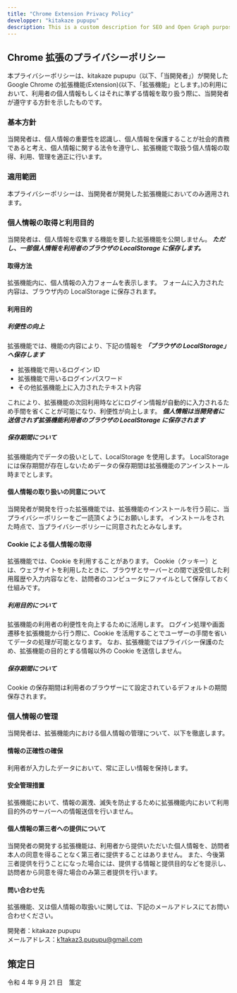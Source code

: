 ```yaml
---
title: "Chrome Extension Privacy Policy"
developper: "kitakaze pupupu"
description: This is a custom description for SEO and Open Graph purposes, rather than the default generated excerpt. Simply add a description field to the frontmatter.
---
```


## Chrome 拡張のプライバシーポリシー

本プライバシーポリシーは、kitakaze pupupu（以下、「当開発者」）が開発した Google Chrome の拡張機能(Extension)(以下、「拡張機能」とします。)の利用において、利用者の個人情報もしくはそれに準ずる情報を取り扱う際に、当開発者が遵守する方針を示したものです。

### 基本方針

当開発者は、個人情報の重要性を認識し、個人情報を保護することが社会的責務であると考え、個人情報に関する法令を遵守し、拡張機能で取扱う個人情報の取得、利用、管理を適正に行います。

### 適用範囲

本プライバシーポリシーは、当開発者が開発した拡張機能においてのみ適用されます。

### 個人情報の取得と利用目的

当開発者は、個人情報を収集する機能を要した拡張機能を公開しません。
**_ただし、一部個人情報を利用者のブラウザの LocalStorage に保存します。_**

#### 取得方法

拡張機能内に、個人情報の入力フォームを表示します。
フォームに入力された内容は、ブラウザ内の LocalStorage に保存されます。

#### 利用目的

##### 利便性の向上

拡張機能では、機能の内容により、下記の情報を
**_「ブラウザの LocalStorage」へ保存します_**

- 拡張機能で用いるログイン ID
- 拡張機能で用いるログインパスワード
- その他拡張機能上に入力されたテキスト内容

これにより、拡張機能の次回利用時などにログイン情報が自動的に入力されるため手間を省くことが可能になり、利便性が向上します。
**_個人情報は当開発者に送信されず拡張機能利用者のブラウザの LocalStorage に保存されます_**

##### 保存期間について

拡張機能内でデータの扱いとして、LocalStorage を使用します。
LocalStorage には保存期間が存在しないためデータの保存期間は拡張機能のアンインストール時までとします。

#### 個人情報の取り扱いの同意について

当開発者が開発を行った拡張機能では、拡張機能のインストールを行う前に、当プライバシーポリシーをご一読頂くようにお願いします。
インストールをされた時点で、当プライバシーポリシーに同意されたとみなします。

#### Cookie による個人情報の取得

拡張機能では、Cookie を利用することがあります。
Cookie（クッキー）とは、ウェブサイトを利用したときに、ブラウザとサーバーとの間で送受信した利用履歴や入力内容などを、訪問者のコンピュータにファイルとして保存しておく仕組みです。

##### 利用目的について

拡張機能の利用者の利便性を向上するために活用します。
ログイン処理や画面遷移を拡張機能から行う際に、Cookie を活用することでユーザーの手間を省いてデータの処理が可能となります。
なお、拡張機能ではプライバシー保護のため、拡張機能の目的とする情報以外の Cookie を送信しません。

##### 保存期間について

Cookie の保存期間は利用者のブラウザーにて設定されているデフォルトの期間保存されます。

### 個人情報の管理

当開発者は、拡張機能内における個人情報の管理について、以下を徹底します。

#### 情報の正確性の確保

利用者が入力したデータにおいて、常に正しい情報を保持します。

#### 安全管理措置

拡張機能において、情報の漏洩、滅失を防止するために拡張機能内において利用目的外のサーバーへの情報送信を行いません。

#### 個人情報の第三者への提供について

当開発者の開発する拡張機能は、利用者から提供いただいた個人情報を、訪問者本人の同意を得ることなく第三者に提供することはありません。
また、今後第三者提供を行うことになった場合には、提供する情報と提供目的などを提示し、訪問者から同意を得た場合のみ第三者提供を行います。

#### 問い合わせ先

拡張機能、又は個人情報の取扱いに関しては、下記のメールアドレスにてお問い合わせください。

開発者：kitakaze pupupu  
メールアドレス：k1takaz3.pupupu@gmail.com

## 策定日

令和 4 年 9 月 21 日　策定
